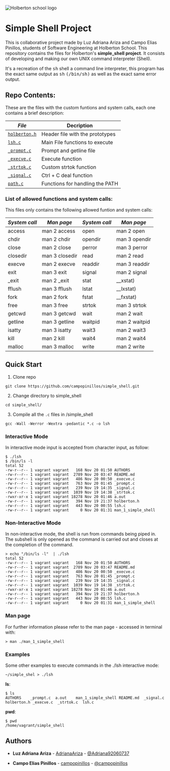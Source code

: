 ![Holberton school logo](https://secure.meetupstatic.com/photos/event/b/c/5/6/highres_475548214.jpeg)
# Simple Shell Project

This is collaborative project made by Luz Adriana Ariza and Campo Elias Pinillos, students of Software Engineering at Holberton School. This repository contains the files for Holberton's **simple_shell project**. It consists of developing and making our own UNIX command interpreter (Shell).

 It's a recreation of the <kbd>sh</kbd> shell a command line interpreter, this program has the exact same output as <kbd>sh</kbd> <kbd>(/bin/sh)</kbd> as well as the exact same error output.


## Repo Contents:

These are the files with the custom funtions and system calls, each one contains a brief description:

|   ***File***    |  **Decription**                     |
|---------------|---------------------------------------|
|  [`holberton.h`](./holberton.h)	|  Header file with the prototypes	|
|  [`lsh.c`](./lsh.c) |  Main File functions to execute |
|  [`_prompt.c`](./_prompt.c) |  Prompt and getline file	|
|  [`_execve.c`](./_execve.c)	|  Execute function |
|  [`_strtok.c`](./_strtok.c) | Custom strtok function  |
|  [`_signal.c`](./_signal.c)  | Ctrl + C deal function	|
|  [`path.c`](./path.c)  | Functions for handling the PATH  |

### List of allowed functions and system calls:

This files only contains the following allowed funtion and system calls:

| ***System call*** | ***Man page*** | ***System call*** | ***Man page*** |
| ------------- | ------------- | ------------- | ------------- |
| access  | man 2 access  | open |  man 2 open |
| chdir  | man 2 chdir | opendir |  man 3 opendir |
| close  | man 2 close | perror |  man 3 perror |
| closedir  | man 3 closedir  | read |  man 2 read |
| execve  | man 2 execve  | readdir |  man 3 readdir |
| exit  | man 3 exit  | signal |  man 2 signal |
| _exit  | man 2 _exit  | stat |  __xstat) |  man 2 stat |
| fflush  | man 3 fflush | lstat |  __lxstat) |  man 2 lstat |
| fork  | man 2 fork  | fstat |  __fxstat) |  man 2 fstat |
| free  | man 3 free  | strtok |  man 3 strtok |
| getcwd  | man 3 getcwd | wait |  man 2 wait |
| getline  | man 3 getline | waitpid |  man 2 waitpid |
| isatty  | man 3 isatty  | wait3 |  man 2 wait3 |
| kill  | man 2 kill  | wait4 |  man 2 wait4 |
| malloc | man 3 malloc | write |  man 2 write |


## Quick Start

1. Clone repo
```
git clone https://github.com/campopinillos/simple_shell.git
```
2. Change directory to simple_shell
```
cd simple_shell/
```
3. Compile all the `.c` files in /simple_shell
```
gcc -Wall -Werror -Wextra -pedantic *.c -o lsh
```

### Interactive Mode
In interactive mode input is accepted from character input, as follow:
```
$ ./lsh
$ /bin/ls -l
total 52
-rw-r--r-- 1 vagrant vagrant   168 Nov 20 01:50 AUTHORS
-rw-r--r-- 1 vagrant vagrant  2789 Nov 20 03:47 README.md
-rw-r--r-- 1 vagrant vagrant   486 Nov 20 00:50 _execve.c
-rw-r--r-- 1 vagrant vagrant   763 Nov 20 01:45 _prompt.c
-rw-r--r-- 1 vagrant vagrant   239 Nov 19 14:35 _signal.c
-rw-r--r-- 1 vagrant vagrant  1039 Nov 19 14:38 _strtok.c
-rwxr-xr-x 1 vagrant vagrant 18278 Nov 20 01:46 a.out
-rw-r--r-- 1 vagrant vagrant   394 Nov 19 21:37 holberton.h
-rw-r--r-- 1 vagrant vagrant   443 Nov 20 00:55 lsh.c
-rw-r--r-- 1 vagrant vagrant     0 Nov 20 01:31 man_1_simple_shell
```

### Non-Interactive Mode
In non-interactive mode, the shell is run from commands being piped in. The subshell
is only opened as the command is carried out and closes at the completion of the command.

```
> echo "/bin/ls -l"  | ./lsh
total 52
-rw-r--r-- 1 vagrant vagrant   168 Nov 20 01:50 AUTHORS
-rw-r--r-- 1 vagrant vagrant  2789 Nov 20 03:47 README.md
-rw-r--r-- 1 vagrant vagrant   486 Nov 20 00:50 _execve.c
-rw-r--r-- 1 vagrant vagrant   763 Nov 20 01:45 _prompt.c
-rw-r--r-- 1 vagrant vagrant   239 Nov 19 14:35 _signal.c
-rw-r--r-- 1 vagrant vagrant  1039 Nov 19 14:38 _strtok.c
-rwxr-xr-x 1 vagrant vagrant 18278 Nov 20 01:46 a.out
-rw-r--r-- 1 vagrant vagrant   394 Nov 19 21:37 holberton.h
-rw-r--r-- 1 vagrant vagrant   443 Nov 20 00:55 lsh.c
-rw-r--r-- 1 vagrant vagrant     0 Nov 20 01:31 man_1_simple_shell
```

### Man page

For further information please refer to the man page - accessed in terminal with:
```
> man ./man_1_simple_shell
```

### Examples

Some other examples to execute commands in the ./lsh interactive mode:
```
~/simple_shel > ./lsh
```
**ls**:

```
$ ls
AUTHORS    _prompt.c  a.out	   man_1_simple_shell README.md  _signal.c  holberton.h _execve.c  _strtok.c  lsh.c
```
**pwd**:
```
$ pwd
/home/vagrant/simple_shell
```

## Authors
* **Luz Adriana Ariza** - [AdrianaAriza](https://github.com/AdrianaAriza) - [@Adriana92060737](https://twitter.com/Adriana92060737)

* **Campo Elias Pinillos** - [campopinillos](https://github.com/campopinillos) - [@campopinillos](https://twitter.com/CampoPinillos)
